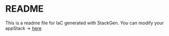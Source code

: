 # README
This is a readme file for IaC generated with StackGen.
You can modify your appStack -> [here](http://main.dev.stackgen.com/appstacks/168216b9-c08a-4b70-81af-dee40ca5c29f)
